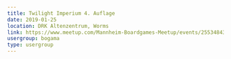 ```yaml
---
title: Twilight Imperium 4. Auflage
date: 2019-01-25
location: DRK Altenzentrum, Worms
link: https://www.meetup.com/Mannheim-Boardgames-Meetup/events/255348437/
usergroup: bogama
type: usergroup
---
```

